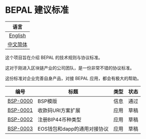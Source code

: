 # BEPAL 建议标准

|           语言           |
| :----------------------: |
|   [English](README_en.md)   |
| [中文简体](README.md) |


这个项目旨在介绍 BEPAL 的技术规则与协议标准。

这对于刚进入区块链产业的公司团队，是一份非常不错的协议标准。

这份标准对企业完善自身产品，对接 BEPAL 应用，都会有极大的帮助。


| 编号                             | 标题                                                        | 类型          | 状态     |
|----------------------------------|-------------------------------------------------------------|---------------|----------|
| [BSP-0000](bsp-0000/bsp-0000.md) | BSP模版                                                     | 信息          | 通过     |
| [BSP-0001](bsp-0001/bsp-0001.md) | 收款码URI方案扩展                                           | 应用          | 草稿     |
| [BSP-0002](bsp-0002/bsp-0002.md) | 注册BIP44币种类型                                           | 应用          | 草稿     |
| [BSP-0003](bsp-0003/bsp-0003.md) | EOS钱包和dapp的通用对接协议                                 | 应用          | 草稿     |
